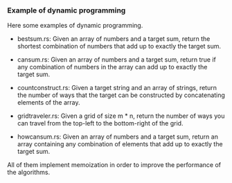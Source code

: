 ### Example of dynamic programming

Here some examples of dynamic programming.

* bestsum.rs: Given an array of numbers and a target sum, return the shortest combination of numbers that add up to exactly the target sum.

* cansum.rs: Given an array of numbers and a target sum, return true if any combination of numbers in the array can add up to exactly the target sum.

* countconstruct.rs: Given a target string and an array of strings, return the number of ways that the target can be constructed by concatenating elements of the array.

* gridtraveler.rs: Given a grid of size m * n, return the number of ways you can travel from the top-left to the bottom-right of the grid.

* howcansum.rs: Given an array of numbers and a target sum, return an array containing any combination of elements that add up to exactly the target sum.

All of them implement memoization in order to improve the performance of the algorithms.